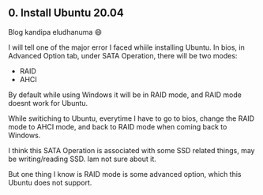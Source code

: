 ## 0. Install Ubuntu 20.04
Blog kandipa eludhanuma :smile:

I will tell one of the major error I faced whiile installing Ubuntu.
In bios, in Advanced Option tab, under SATA Operation, there will be two modes:
  
   * RAID
   * AHCI

By default while using Windows it will be in RAID mode, and RAID mode doesnt work for Ubuntu. 

While switiching to Ubuntu, everytime I have to go to bios, change the RAID mode to AHCI mode, and back to RAID mode when coming back to Windows.

I think this SATA Operation is associated with some SSD related things, may be writing/reading SSD. Iam not sure about it. 

But one thing I know is RAID mode is some advanced option, which this Ubuntu does not support. 
